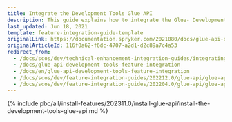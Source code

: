 ```yaml
---
title: Integrate the Development Tools Glue API
description: This guide explains how to integrate the Glue- Development Tools feature into a Spryker project.
last_updated: Jun 18, 2021
template: feature-integration-guide-template
originalLink: https://documentation.spryker.com/2021080/docs/glue-api-development-tools-feature-integration
originalArticleId: 116f0a62-f6dc-4707-a2d1-d2c89a7c4a53
redirect_from:
  - /docs/scos/dev/technical-enhancement-integration-guides/integrating-development-tools/integrate-the-development-tools-glue-api.html
  - /docs/glue-api-development-tools-feature-integration
  - /docs/en/glue-api-development-tools-feature-integration
  - /docs/scos/dev/feature-integration-guides/202212.0/glue-api/glue-api-development-tools-feature-integration.html
  - /docs/scos/dev/feature-integration-guides/202204.0/glue-api/glue-api-development-tools-feature-integration.html
---
```


{% include pbc/all/install-features/202311.0/install-glue-api/install-the-development-tools-glue-api.md %} <!-- To edit, see /_includes/pbc/all/install-features/202311.0/install-glue-api/install-the-development-tools-glue-api.md -->
